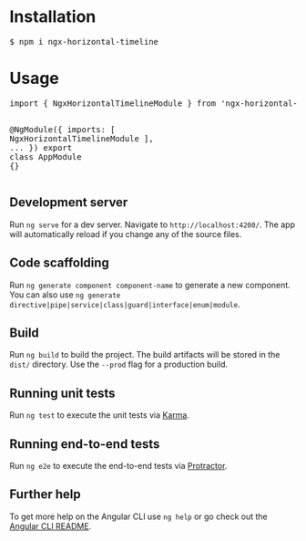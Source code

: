 # Installation

<div class="highlight highlight-text-html-basic"><pre>$ npm i ngx-horizontal-timeline</pre></div>

# Usage

<div class="highlight highlight-source-ts"><pre><span class="pl-k">import</span> { <span class="pl-smi">NgxHorizontalTimelineModule</span> } <span class="pl-k">from</span> <span class="pl-s"><span class="pl-pds">'</span>ngx-horizontal-timeline<span class="pl-pds">'</span></span>;

@<span class="pl-en">NgModule</span>({
    imports: [ <span class="pl-smi">NgxHorizontalTimelineModule</span> ],
    <span class="pl-k">...</span>
})
<span class="pl-k">export</span> <span class="pl-k">class</span> <span class="pl-en">AppModule</span> {}</pre></div>

## Development server

Run `ng serve` for a dev server. Navigate to `http://localhost:4200/`. The app will automatically reload if you change any of the source files.

## Code scaffolding

Run `ng generate component component-name` to generate a new component. You can also use `ng generate directive|pipe|service|class|guard|interface|enum|module`.

## Build

Run `ng build` to build the project. The build artifacts will be stored in the `dist/` directory. Use the `--prod` flag for a production build.

## Running unit tests

Run `ng test` to execute the unit tests via [Karma](https://karma-runner.github.io).

## Running end-to-end tests

Run `ng e2e` to execute the end-to-end tests via [Protractor](http://www.protractortest.org/).

## Further help

To get more help on the Angular CLI use `ng help` or go check out the [Angular CLI README](https://github.com/angular/angular-cli/blob/master/README.md).
